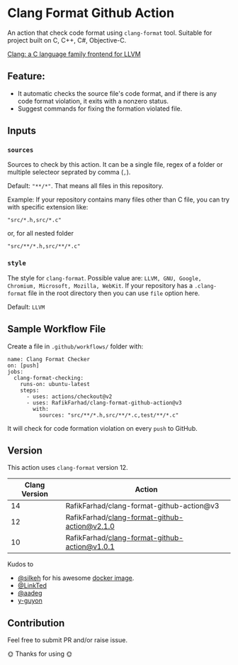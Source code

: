 # Clang Format Github Action

An action that check code format using `clang-format` tool. Suitable for project built on C, C++, C#, Objective-C.

[Clang: a C language family frontend for LLVM
](https://clang.llvm.org/)

## Feature:
- It automatic checks the source file's code format, and if there is any code format violation, it exits with a nonzero status.
- Suggest commands for fixing the formation violated file.

## Inputs

### `sources`
Sources to check by this action. It can be a single file, regex of a folder or multiple selecteor seprated by comma (`,`).

Default: `"**/*"`.  That means all files in this repository.

Example: If your repository contains many files other than C file, you can try with specific extension like:

`"src/*.h,src/*.c"`

or, for all nested folder

`"src/**/*.h,src/**/*.c"`

### `style`
The style for `clang-format`. Possible value are: `LLVM, GNU, Google, Chromium, Microsoft, Mozilla, WebKit`. If your repository has a `.clang-format` file in the root directory then you can use `file` option here.

Default: `LLVM`

## Sample Workflow File
Create a file in `.github/workflows/` folder with:

```
name: Clang Format Checker
on: [push]
jobs:
  clang-format-checking:
    runs-on: ubuntu-latest
    steps:
      - uses: actions/checkout@v2
      - uses: RafikFarhad/clang-format-github-action@v3
        with:
          sources: "src/**/*.h,src/**/*.c,test/**/*.c"
```

It will check for code formation violation on every `push` to GitHub.

## Version

This action uses `clang-format` version 12.

| Clang Version | Action |
|---------|---------------|
| 14 | RafikFarhad/clang-format-github-action@v3 |
| 12 | RafikFarhad/clang-format-github-action@v2.1.0 |
| 10 | RafikFarhad/clang-format-github-action@v1.0.1 |

Kudos to
- [@silkeh](github.com/silkeh) for his awesome [docker image](https://hub.docker.com/r/silkeh/clang).
- [@LinkTed](github.com/LinkTed)
- [@aadeg](github.com/aadeg)
- [y-guyon](https://github.com/y-guyon)

## Contribution

Feel free to submit PR and/or raise issue.

🌞 Thanks for using 🌞
